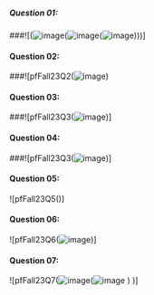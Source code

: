 ##### Question 01:

###![(![image](https://github.com/laibaa1209/pfFall23/assets/142867994/a8cc8e25-72fe-4fa5-bd63-363af418f10f)(![image](https://github.com/laibaa1209/pfFall23/assets/142867994/21c7823e-45bd-43a7-af8a-249eeaaf76b5)(![image](https://github.com/laibaa1209/pfFall23/assets/142867994/913b2787-7d35-4c68-a4b7-d8423b5b5e0f))))]

#### Question 02:

###![pfFall23Q2(![image](https://github-production-user-asset-6210df.s3.amazonaws.com/142867994/262419139-08aeed02-d8d5-4f31-8bd7-d5b945fea860.png))

#### Question 03:

###![pfFall23Q3(![image](https://github.com/laibaa1209/pfFall23/assets/142867994/6e052dd7-c273-4531-a4c0-a7bb64aaa062))]

#### Question 04:

###![pfFall23Q3(![image](https://github.com/laibaa1209/pfFall23/assets/142867994/a626d8c0-5564-48cc-a891-39672dea2e39))]

#### Question 05:

![pfFall23Q5()]

#### Question 06:

![pfFall23Q6(![image](https://github.com/laibaa1209/pfFall23/assets/142867994/faee8a80-d318-4813-97c5-0b4f775165c8))]

#### Question 07:

![pfFall23Q7(![image](https://github.com/laibaa1209/pfFall23/assets/142867994/75a49801-9606-4c4b-afad-1f8496b0d00c)(![image](https://github.com/laibaa1209/pfFall23/assets/142867994/c23d270d-2704-4897-94d7-ce142109dffb)
)
)]
